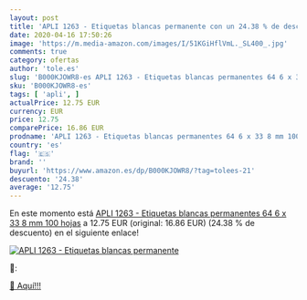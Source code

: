 ```yaml
---
layout: post
title: 'APLI 1263 - Etiquetas blancas permanente con un 24.38 % de descuento'
date: 2020-04-16 17:50:26
image: 'https://m.media-amazon.com/images/I/51KGiHflVmL._SL400_.jpg'
comments: true
category: ofertas
author: 'tole.es'
slug: 'B000KJOWR8-es APLI 1263 - Etiquetas blancas permanentes 64 6 x 33 8 mm...'
sku: 'B000KJOWR8-es'
tags: [ 'apli', ]
actualPrice: 12.75 EUR
currency: EUR
price: 12.75
comparePrice: 16.86 EUR
prodname: 'APLI 1263 - Etiquetas blancas permanentes 64 6 x 33 8 mm 100 hojas'
country: 'es'
flag: '🇪🇸'
brand: ''
buyurl: 'https://www.amazon.es/dp/B000KJOWR8/?tag=tolees-21'
descuento: '24.38'
average: '12.75'
---
```


En este momento está [APLI 1263 - Etiquetas blancas permanentes 64 6 x 33 8 mm 100 hojas](https://www.amazon.es/dp/B000KJOWR8/?tag=tolees-21) a 12.75 EUR (original: 16.86 EUR) (24.38 %  de descuento) en el siguiente enlace!

[![APLI 1263 - Etiquetas blancas permanente](https://m.media-amazon.com/images/I/51KGiHflVmL._SL400_.jpg)](https://www.amazon.es/dp/B000KJOWR8/?tag=tolees-21)

🔎:


[🛒 Aquí!!!](https://www.amazon.es/dp/B000KJOWR8/?tag=tolees-21)
